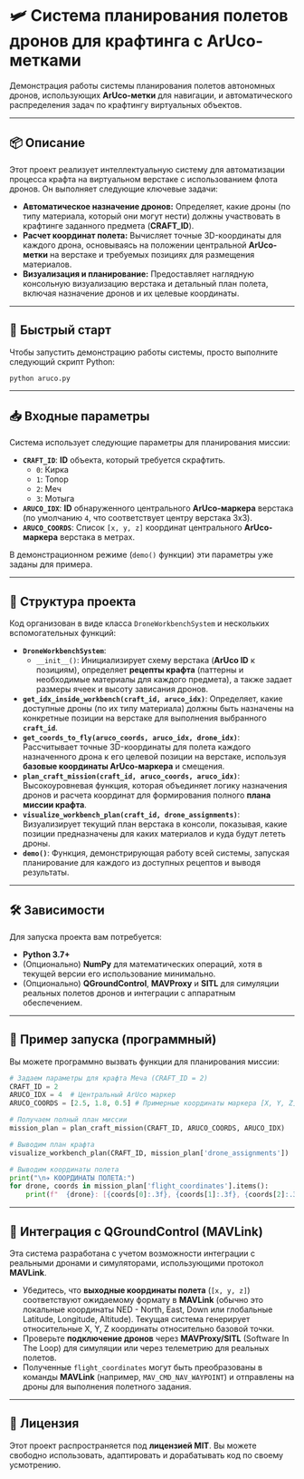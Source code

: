 

# 🛩️ Система планирования полетов дронов для крафтинга с ArUco-метками

Демонстрация работы системы планирования полетов автономных дронов, использующих **ArUco-метки** для навигации, и автоматического распределения задач по крафтингу виртуальных объектов.

-----

## 📦 Описание

Этот проект реализует интеллектуальную систему для автоматизации процесса крафта на виртуальном верстаке с использованием флота дронов. Он выполняет следующие ключевые задачи:

  * **Автоматическое назначение дронов:** Определяет, какие дроны (по типу материала, который они могут нести) должны участвовать в крафтинге заданного предмета (**CRAFT\_ID**).
  * **Расчет координат полета:** Вычисляет точные 3D-координаты для каждого дрона, основываясь на положении центральной **ArUco-метки** на верстаке и требуемых позициях для размещения материалов.
  * **Визуализация и планирование:** Предоставляет наглядную консольную визуализацию верстака и детальный план полета, включая назначение дронов и их целевые координаты.

-----

## 🚀 Быстрый старт

Чтобы запустить демонстрацию работы системы, просто выполните следующий скрипт Python:

```bash
python aruco.py
```

-----

## 📥 Входные параметры

Система использует следующие параметры для планирования миссии:

  * **`CRAFT_ID`**: **ID** объекта, который требуется скрафтить.
      * `0`: Кирка
      * `1`: Топор
      * `2`: Меч
      * `3`: Мотыга
  * **`ARUCO_IDX`**: **ID** обнаруженного центрального **ArUco-маркера** верстака (по умолчанию `4`, что соответствует центру верстака 3x3).
  * **`ARUCO_COORDS`**: Список `[x, y, z]` координат центрального **ArUco-маркера** верстака в метрах.

В демонстрационном режиме (`demo()` функции) эти параметры уже заданы для примера.

-----

## 🧠 Структура проекта

Код организован в виде класса `DroneWorkbenchSystem` и нескольких вспомогательных функций:

  * **`DroneWorkbenchSystem`**:
      * `__init__()`: Инициализирует схему верстака (**ArUco ID** к позициям), определяет **рецепты крафта** (паттерны и необходимые материалы для каждого предмета), а также задает размеры ячеек и высоту зависания дронов.
  * **`get_idx_inside_workbench(craft_id, aruco_idx)`**: Определяет, какие доступные дроны (по их типу материала) должны быть назначены на конкретные позиции на верстаке для выполнения выбранного **`craft_id`**.
  * **`get_coords_to_fly(aruco_coords, aruco_idx, drone_idx)`**: Рассчитывает точные 3D-координаты для полета каждого назначенного дрона к его целевой позиции на верстаке, используя **базовые координаты ArUco-маркера** и смещения.
  * **`plan_craft_mission(craft_id, aruco_coords, aruco_idx)`**: Высокоуровневая функция, которая объединяет логику назначения дронов и расчета координат для формирования полного **плана миссии крафта**.
  * **`visualize_workbench_plan(craft_id, drone_assignments)`**: Визуализирует текущий план верстака в консоли, показывая, какие позиции предназначены для каких материалов и куда будут лететь дроны.
  * **`demo()`**: Функция, демонстрирующая работу всей системы, запуская планирование для каждого из доступных рецептов и выводя результаты.

-----

## 🛠️ Зависимости

Для запуска проекта вам потребуется:

  * **Python 3.7+**
  * (Опционально) **NumPy** для математических операций, хотя в текущей версии его использование минимально.
  * (Опционально) **QGroundControl**, **MAVProxy** и **SITL** для симуляции реальных полетов дронов и интеграции с аппаратным обеспечением.

-----

## 🧪 Пример запуска (программный)

Вы можете программно вызвать функции для планирования миссии:

```python
# Задаем параметры для крафта Меча (CRAFT_ID = 2)
CRAFT_ID = 2
ARUCO_IDX = 4  # Центральный ArUco маркер
ARUCO_COORDS = [2.5, 1.8, 0.5] # Примерные координаты маркера [X, Y, Z] в метрах

# Получаем полный план миссии
mission_plan = plan_craft_mission(CRAFT_ID, ARUCO_COORDS, ARUCO_IDX)

# Выводим план крафта
visualize_workbench_plan(CRAFT_ID, mission_plan['drone_assignments'])

# Выводим координаты полета
print("\n✈️ КООРДИНАТЫ ПОЛЕТА:")
for drone, coords in mission_plan['flight_coordinates'].items():
    print(f"  {drone}: [{coords[0]:.3f}, {coords[1]:.3f}, {coords[2]:.3f}]")
```

-----

## 📡 Интеграция с QGroundControl (MAVLink)

Эта система разработана с учетом возможности интеграции с реальными дронами и симуляторами, использующими протокол **MAVLink**.

  * Убедитесь, что **выходные координаты полета** (`[x, y, z]`) соответствуют ожидаемому формату в **MAVLink** (обычно это локальные координаты NED - North, East, Down или глобальные Latitude, Longitude, Altitude). Текущая система генерирует относительные X, Y, Z координаты относительно базовой точки.
  * Проверьте **подключение дронов** через **MAVProxy/SITL** (Software In The Loop) для симуляции или через телеметрию для реальных полетов.
  * Полученные `flight_coordinates` могут быть преобразованы в команды **MAVLink** (например, `MAV_CMD_NAV_WAYPOINT`) и отправлены на дроны для выполнения полетного задания.

-----

## 📄 Лицензия

Этот проект распространяется под **лицензией MIT**. Вы можете свободно использовать, адаптировать и дорабатывать код по своему усмотрению.

